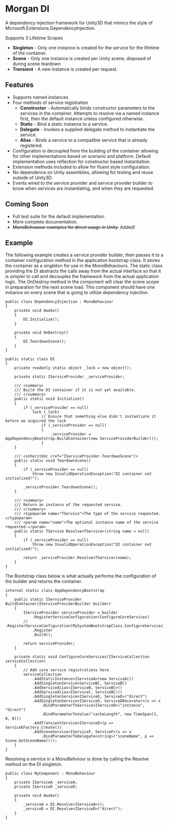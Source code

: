 
# Morgan DI
A dependency injection framework for Unity3D that mimics the style of Microsoft.Extensions.DependencyInjection.

Supports 3 Lifetime Scopes
* **Singleton** - Only one instance is created for the service for the lifetime of the container.
* **Scene** - Only one instance is created per Unity scene, disposed of during scene teardown
* **Transient** - A new instance is created per request.

## Features
* Supports named instances
* Four methods of service registration
	* **Constructor** - Automatically binds constructor parameters to the services in the container. Attempts to resolve via a named instance first, then the default instance unless configured otherwise.
	* **Static** - Bind a static instance to a service.
	* **Delegate** - Invokes a supplied delegate method to instantiate the service.
	*  **Alias** - Binds a service to a compatible service that is already registered.
* Configuration is decoupled from the building of the container allowing for other implementations based on scenario and platform. Default implementation uses reflection for constructor based instantiation.
* Extension methods included to allow for fluent style configuration.
* No dependence on Unity assemblies, allowing for testing and reuse outside of Unity3D.
* Events wired to the service provider and service provider builder to know when services are instantiating, and when they are requested.

## Coming Soon
* Full test suite for the default implementation.
* More complete documentation.
* ~~MonoBehvaiour examples for direct usage in Unity.~~ Added!

## Example 
The following example creates a service provider builder, then passes it to a container configuration method in the application bootstrap class. It stores the container as a singleton for use in the MonoBehaviours. The static class providing the DI abstracts the calls away from the actual interface so that it is simpler to call and decouples the framework from the actual application logic. The OnDestroy method in the component will clear the scene scope in preparation for the next scene load. This component should have one instance on every scene that is going to utilize dependency injection.

	public class DependencyInjection : MonoBehaviour
	{
	    private void Awake()
	    {
	        DI.Initialize();
	    }

	    private void OnDestroy()
	    {
	        DI.TeardownScene();
	    }
	}

	public static class DI
	{
	    private readonly static object _lock = new object();

	    private static IServiceProvider _serviceProvider;

	    /// <summary>
	    /// Build the DI container if it is not yet available.
	    /// </summary>
	    public static void Initialize()
	    {
	        if (_serviceProvider == null)
	            lock (_lock)
	                // Ensure that something else didn't instantiate it before we acquired the lock
	                if (_serviceProvider == null) 
	                {
	                    _serviceProvider = AppDependencyBootstrap.BuildContainer(new ServiceProviderBuilder());
	                }
	    }
		
	    /// <inheritdoc cref="IServiceProvider.TeardownScene"/>
	    public static void TeardownScene()
	    {
	        if (_serviceProvider == null)
	            throw new InvalidOperationException("DI container not initialized!");
	
	        _serviceProvider.TeardownScene();
	    }
		
	    /// <summary>
	    /// Return an instance of the requested service.
	    /// </summary>
	    /// <typeparam name="TService">The type of the service requested.</typeparam>
	    /// <param name="name">The optional instance name of the service requested.</param>
	    public static TService Resolve<TService>(string name = null)
	    {
	        if (_serviceProvider == null)
	            throw new InvalidOperationException("DI container not initialized!");
	
	        return _serviceProvider.Resolve<TService>(name);
	    }
	}

The Bootstrap class below is what actually performs the configuration of the builder and returns the container.

	internal static class AppDependencyBootstrap
	{
	    public static IServiceProvider BuildContainer(IServiceProviderBuilder builder)
	    {
	        IServiceProvider serviceProvider = builder
	            .RegisterServiceConfiguration(ConfigureCoreServices)
	        //  .RegisterServiceConfiguration(MySystemBootstrapClass.ConfigureServices)
	            .Register
	            .Build();
	
	        return serviceProvider;
	    }
	
	    private static void ConfigureCoreServices(IServiceCollection serviceCollection)
	    {
	        // Add core service registrations here
	        serviceCollection
	            .AddStaticInstance<IServiceA>(new ServiceA())
	            .AddSingletonService<ServiceBC, ServiceBC)
	            .AddServiceAlias<IServiceB, ServiceBC>()
	            .AddServiceAlias<IServiceC, ServiceBC)()
	            .AddSingletonService<IServiceD, ServiceD>("direct")
	            .AddSingletonService<IServiceD, ServiceDDecorator>(x => x
	                .BindParameterToService<IServiceD>("instance", "direct")
	                .BindParameterToValue("cacheLength", new TimeSpan(1, 0, 0)))
	            .AddTransientService<IServiceE>(p => ServiceEFactory.Create())
	            .AddSceneService<IServiceF, ServiceF>(x => x
	                .BindParameterToDelegate<string>("sceneName", p => Scene.GetSceneName()));
	    }
	}


Resolving a service in a MonoBehviour is done by calling the Resolve method on the DI singleton. 

    public class MyComponent : MonoBehaviour
    {
        private IServiceA _serviceA;
        private IServiceD _serviceD;
    
        private void Awake()
        {
            _serviceA = DI.Resolve<IServiceA>();
            _serviceD = DI.Resolve<IServiceD>("direct");
        }
    }
